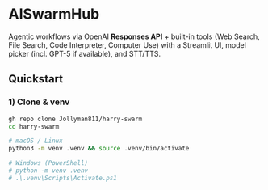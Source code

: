 # AISwarmHub

Agentic workflows via OpenAI **Responses API** + built-in tools (Web Search, File Search, Code Interpreter, Computer Use) with a Streamlit UI, model picker (incl. GPT-5 if available), and STT/TTS.

## Quickstart

### 1) Clone & venv
```bash
gh repo clone Jollyman811/harry-swarm
cd harry-swarm

# macOS / Linux
python3 -m venv .venv && source .venv/bin/activate

# Windows (PowerShell)
# python -m venv .venv
# .\.venv\Scripts\Activate.ps1
